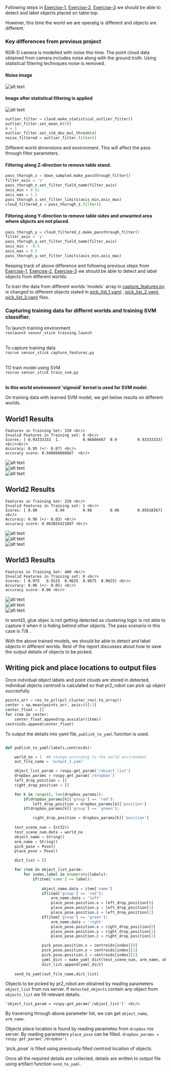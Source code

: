 [World1_UN]: ./misc_images/World1-UN.png
[World2_UN]: ./misc_images/World2-UN.png
[World3_UN]: ./misc_images/World3-UN.png
[World1_N]: ./misc_images/World1-N.png
[World2_N]: ./misc_images/World2-N.png
[World3_N]: ./misc_images/World3-N.png
[World1]: ./misc_images/world1.PNG
[World2]: ./misc_images/world_2.PNG
[World3]: ./misc_images/world_3.PNG
[table_top]: ./misc_images/pr2_world.PNG
[noise_removed]: ./misc_images/noise_removed.PNG

Following steps in [Exercise-1](https://github.com/rupimanoj/Perception-Exercises/blob/master/Exercise-1/report.md), [Exercise-2](https://github.com/rupimanoj/Perception-Exercises/blob/master/Exercise-2/report.md), [Exercise-3](https://github.com/rupimanoj/Perception-Exercises/blob/master/Exercise-3/report.md) we should be able to detect and label objects placed on table top.

However, this time the world we are operatig is different and objects are different. 

### Key differences from previous project

RGB-D camera is modelled with noise this time. The point cloud data obtained from camera includes noise along with the ground truth. Using statistical filtering techniques noise is removed.

#### Noise image
![alt text][table_top] <br/>

#### Image after statistical filtering is applied
![alt text][noise_removed] <br/>

``` python
outlier_filter = cloud.make_statistical_outlier_filter()
outlier_filter.set_mean_k(50)
x = 1
outlier_filter.set_std_dev_mul_thresh(x)
noise_filtered = outlier_filter.filter()
```

Different world dimensions and environment. This will affect the pass through filter parameters.
#### Filtering along Z-direction to remove table stand.

``` python
pass_thorugh_z = down_sampled.make_passthrough_filter()
filter_axis = 'z'
pass_thorugh_z.set_filter_field_name(filter_axis)
axis_min = 0.61
axis_max = 1.5
pass_thorugh_z.set_filter_limits(axis_min,axis_max)
cloud_filtered_z = pass_thorugh_z.filter()
```

#### Filtering along Y-direction to remove table sides and unwanted area where objects are not placed.

``` python
pass_thorugh_y = cloud_filtered_z.make_passthrough_filter()
filter_axis = 'y'
pass_thorugh_y.set_filter_field_name(filter_axis)
axis_min = -0.5
axis_max = 0.5
pass_thorugh_y.set_filter_limits(axis_min,axis_max)
```

Keeping track of above difference and following previous steps from [Exercise-1](https://github.com/rupimanoj/Perception-Exercises/blob/master/Exercise-1/report.md), [Exercise-2](https://github.com/rupimanoj/Perception-Exercises/blob/master/Exercise-2/report.md), [Exercise-3](https://github.com/rupimanoj/Perception-Exercises/blob/master/Exercise-3/report.md)  we should be able to detect and label objects from different worlds.

To train the data from different worlds 'models` array in [capture_features.py](https://github.com/rupimanoj/Perception-Exercises/blob/master/Exercise-3/sensor_stick/scripts/capture_features.py)  is changed to different objects stated in [pick_list_1.yaml](https://github.com/rupimanoj/Perception-3D/blob/master/pr2_robot/config/pick_list_1.yaml) , [pick_list_2.yaml](https://github.com/rupimanoj/Perception-3D/blob/master/pr2_robot/config/pick_list_2.yaml),  [pick_list_3.yaml](https://github.com/rupimanoj/Perception-3D/blob/master/pr2_robot/config/pick_list_3.yaml) files.

### Capturing training data for differnt worlds and training SVM classifier.

To launch training environment <br/>
`roslaunch sensor_stick training.launch`<br/><br/>

To capture training data <br/>
`rosrun sensor_stick capture_features.py ` <br/><br/>

TO train model using SVM <br/>
`rosrun sensor_stick train_svm.py` <br/><br/>

<b> In this world environment 'sigmoid' kernel is used for SVM model. </b>

On training data with learned SVM model, we get below results on different worlds.

## World1 Results

```
Features in Training Set: 150 <br/>
Invalid Features in Training set: 0 <br/>
Scores: [ 0.93333333  1.          0.96666667  0.9         0.93333333] <br/><br/>
Accuracy: 0.95 (+/- 0.07) <br/>
accuracy score: 0.946666666667  <br/>
```

![alt text][World1_UN] <br/>
![alt text][World1_N] <br/>
![alt text][World1] <br/>

## World2 Results

```
Features in Training Set: 250 <br/>
Invalid Features in Training set: 1 <br/>
Scores: [ 0.98        0.94        0.98        0.96        0.95918367] <br/>
Accuracy: 0.96 (+/- 0.03) <br/>
accuracy score: 0.963855421687 <br/>
```

![alt text][World2_UN] <br/>
![alt text][World2_N] <br/>
![alt text][World2] <br/>

## World3 Results

``` 
Features in Training Set: 400 <br/>
Invalid Features in Training set: 0 <br/>
Scores: [ 0.975   0.9125  0.9625  0.9875  0.9625] <br/>
Accuracy: 0.96 (+/- 0.05) <br/>
accuracy score: 0.96 <br/>
```

![alt text][World3_UN] <br/>
![alt text][World3_N] <br/>
![alt text][World3] <br/>

In world3, glue objec is not getting detected as clustering logic is not able to capture it when it is hiding behind other objects. The pass scenario in this case is 7/8 . <br/>

With the above trained models, we should be able to detect and label objects in different worlds. Rest of the report discusses about how to save the output details of objects to be picked.

## Writing pick and place locations to output files

Once indvidual object labels and point clouds are stored in detected, individual objects centroid is calculated so that pr2_robot can pick up object succesfully.

``` python
points_arr = ros_to_pcl(pcl_cluster_ros).to_array()
center = np.mean(points_arr, axis=0)[:3]
center_float = []
for item in center:
	center_float.append(np.asscalar(item))
centroids.append(center_float)
```

To output the details into yaml file, `publish_to_yaml` function is used.

``` python

def publish_to_yaml(labels,centroids):

	world_no = 1  ## change according to the world environment
	out_file_name = 'output_1.yaml'

	object_list_param = rospy.get_param('/object_list')
	dropbox_params = rospy.get_param('/dropbox')
	left_drop_position = []
	right_drop_position = []

	for k in range(0, len(dropbox_params)):
		if(dropbox_params[k]['group'] == 'red'):
			left_drop_position = dropbox_params[k]['position']
		if(dropbox_params[k]['group'] == 'green'):

			right_drop_position = dropbox_params[k]['position']
			
	test_scene_num = Int32()
	test_scene_num.data = world_no
	object_name = String()
	arm_name = String()
	pick_pose = Pose()
	place_pose = Pose()

	dict_list = []

	for item in object_list_param:
		for index,label in enumerate(labels):
			if(item['name'] == label):
				
				object_name.data = item['name']
				if(item['group'] == 'red'):
					arm_name.data = 'left'
					place_pose.position.x = left_drop_position[0]
					place_pose.position.y = left_drop_position[1]
					place_pose.position.z = left_drop_position[2]
				if(item['group'] == 'green'):
					arm_name.data = 'right'
					place_pose.position.x = right_drop_position[0]
					place_pose.position.y = right_drop_position[1]
					place_pose.position.z = right_drop_position[2]

				pick_pose.position.x = centroids[index][0]
				pick_pose.position.y = centroids[index][1]
				pick_pose.position.z = centroids[index][2]
				yaml_dict = make_yaml_dict(test_scene_num, arm_name, object_name, pick_pose, place_pose)
				dict_list.append(yaml_dict)
	
	send_to_yaml(out_file_name,dict_list)

```

Objects to be picked by pr2_robot are obtained by reading parameters `object_list` from ros server. 
If `detected_objects` contain any object from `objects_list` we fill relevant details.

	`object_list_param = rospy.get_param('/object_list')` <br/>

By traversing through above parameter list, we can get `object_name`, `arm_name`. <br/>

Objects place location is found by reading parametes from `dropbox` ros server. By reading parameters `place_pose` can be filled.
	`dropbox_params = rospy.get_param('/dropbox')` <br/>

'pick_pose' is filled using previously filled centroid location of objects.

Once all the required details are collected, details are written to output file using artifact function `send_to_yaml`.